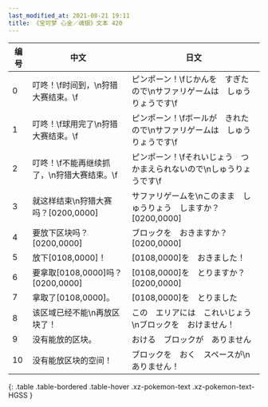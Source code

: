```yaml
---
last_modified_at: 2021-08-21 19:11
title: 《宝可梦 心金／魂银》文本 420
---
```

| 编号 | 中文 | 日文 |
| ---- | ---- | ---- |
| 0 | 叮咚！\f时间到，\n狩猎大赛结束。\f | ピンポーン！\fじかんを　すぎたので\nサファリゲームは　しゅうりょうです\f |
| 1 | 叮咚！\f球用完了\n狩猎大赛结束。\f | ピンポーン！\fボールが　きれたので\nサファリゲームは　しゅうりょうです\f |
| 2 | 叮咚！\f不能再继续抓了，\n狩猎大赛结束。\f | ピンポーン！\fそれいじょう　つかまえられないので\nしゅうりょうです\f |
| 3 | 就这样结束\n狩猎大赛吗？[0200,0000] | サファリゲームを\nこのまま　しゅうりょう　しますか？[0200,0000] |
| 4 | 要放下区块吗？[0200,0000] | ブロックを　おきますか？[0200,0000] |
| 5 | 放下[0108,0000]！ | [0108,0000]を　おきました！ |
| 6 | 要拿取[0108,0000]吗？[0200,0000] | [0108,0000]を　とりますか？[0200,0000] |
| 7 | 拿取了[0108,0000]。 | [0108,0000]を　とりました |
| 8 | 该区域已经不能\n再放区块了！ | この　エリアには　これいじょう\nブロックを　おけません！ |
| 9 | 没有能放的区块。 | おける　ブロックが　ありません |
| 10 | 没有能放区块的空间！ | ブロックを　おく　スペースが\nありません！ |
{: .table .table-bordered .table-hover .xz-pokemon-text .xz-pokemon-text-HGSS }